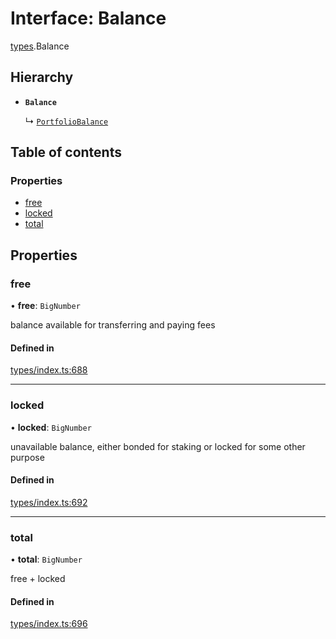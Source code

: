 # Interface: Balance

[types](../wiki/types).Balance

## Hierarchy

- **`Balance`**

  ↳ [`PortfolioBalance`](../wiki/api.entities.Portfolio.types.PortfolioBalance)

## Table of contents

### Properties

- [free](../wiki/types.Balance#free)
- [locked](../wiki/types.Balance#locked)
- [total](../wiki/types.Balance#total)

## Properties

### free

• **free**: `BigNumber`

balance available for transferring and paying fees

#### Defined in

[types/index.ts:688](https://github.com/PolymeshAssociation/polymesh-sdk/blob/339b7503/src/types/index.ts#L688)

___

### locked

• **locked**: `BigNumber`

unavailable balance, either bonded for staking or locked for some other purpose

#### Defined in

[types/index.ts:692](https://github.com/PolymeshAssociation/polymesh-sdk/blob/339b7503/src/types/index.ts#L692)

___

### total

• **total**: `BigNumber`

free + locked

#### Defined in

[types/index.ts:696](https://github.com/PolymeshAssociation/polymesh-sdk/blob/339b7503/src/types/index.ts#L696)
